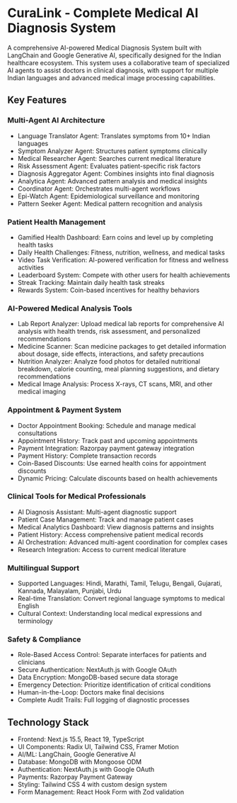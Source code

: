 # CuraLink - Complete Medical AI Diagnosis System

A comprehensive AI-powered Medical Diagnosis System built with LangChain and Google Generative AI, specifically designed for the Indian healthcare ecosystem. This system uses a collaborative team of specialized AI agents to assist doctors in clinical diagnosis, with support for multiple Indian languages and advanced medical image processing capabilities.

## Key Features

### Multi-Agent AI Architecture

- Language Translator Agent: Translates symptoms from 10+ Indian languages
- Symptom Analyzer Agent: Structures patient symptoms clinically
- Medical Researcher Agent: Searches current medical literature
- Risk Assessment Agent: Evaluates patient-specific risk factors
- Diagnosis Aggregator Agent: Combines insights into final diagnosis
- Analytica Agent: Advanced pattern analysis and medical insights
- Coordinator Agent: Orchestrates multi-agent workflows
- Epi-Watch Agent: Epidemiological surveillance and monitoring
- Pattern Seeker Agent: Medical pattern recognition and analysis

### Patient Health Management

- Gamified Health Dashboard: Earn coins and level up by completing health tasks
- Daily Health Challenges: Fitness, nutrition, wellness, and medical tasks
- Video Task Verification: AI-powered verification for fitness and wellness activities
- Leaderboard System: Compete with other users for health achievements
- Streak Tracking: Maintain daily health task streaks
- Rewards System: Coin-based incentives for healthy behaviors

### AI-Powered Medical Analysis Tools

- Lab Report Analyzer: Upload medical lab reports for comprehensive AI analysis with health trends, risk assessment, and personalized recommendations
- Medicine Scanner: Scan medicine packages to get detailed information about dosage, side effects, interactions, and safety precautions
- Nutrition Analyzer: Analyze food photos for detailed nutritional breakdown, calorie counting, meal planning suggestions, and dietary recommendations
- Medical Image Analysis: Process X-rays, CT scans, MRI, and other medical imaging

### Appointment & Payment System

- Doctor Appointment Booking: Schedule and manage medical consultations
- Appointment History: Track past and upcoming appointments
- Payment Integration: Razorpay payment gateway integration
- Payment History: Complete transaction records
- Coin-Based Discounts: Use earned health coins for appointment discounts
- Dynamic Pricing: Calculate discounts based on health achievements

### Clinical Tools for Medical Professionals

- AI Diagnosis Assistant: Multi-agent diagnostic support
- Patient Case Management: Track and manage patient cases
- Medical Analytics Dashboard: View diagnosis patterns and insights
- Patient History: Access comprehensive patient medical records
- AI Orchestration: Advanced multi-agent coordination for complex cases
- Research Integration: Access to current medical literature

### Multilingual Support

- Supported Languages: Hindi, Marathi, Tamil, Telugu, Bengali, Gujarati, Kannada, Malayalam, Punjabi, Urdu
- Real-time Translation: Convert regional language symptoms to medical English
- Cultural Context: Understanding local medical expressions and terminology

### Safety & Compliance

- Role-Based Access Control: Separate interfaces for patients and clinicians
- Secure Authentication: NextAuth.js with Google OAuth
- Data Encryption: MongoDB-based secure data storage
- Emergency Detection: Prioritize identification of critical conditions
- Human-in-the-Loop: Doctors make final decisions
- Complete Audit Trails: Full logging of diagnostic processes

## Technology Stack

- Frontend: Next.js 15.5, React 19, TypeScript
- UI Components: Radix UI, Tailwind CSS, Framer Motion
- AI/ML: LangChain, Google Generative AI
- Database: MongoDB with Mongoose ODM
- Authentication: NextAuth.js with Google OAuth
- Payments: Razorpay Payment Gateway
- Styling: Tailwind CSS 4 with custom design system
- Form Management: React Hook Form with Zod validation
